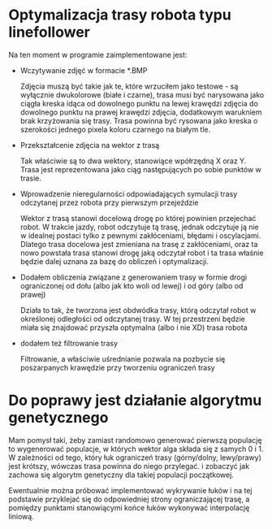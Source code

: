 # Optymalizacja trasy robota typu linefollower

Na ten moment w programie zaimplementowane jest:
- Wczytywanie zdjęć w formacie *.BMP
  
  Zdjęcia muszą być takie jak te, które wrzuciłem jako testowe - są wyłącznie dwukolorowe (białe i czarne), trasa musi być narysowana jako ciągła kreska idąca od dowolnego punktu na lewej krawędzi zdjęcia do dowolnego punktu na prawej krawędzi zdjęcia, dodatkowym warukniem brak krzyżowania się trasy. Trasa powinna być rysowana jako kreska o szerokości jednego pixela koloru czarnego na białym tle.

- Przekształcenie zdjęcia na wektor z trasą

  Tak właściwie są to dwa wektory, stanowiące wpółrzędną X oraz Y. Trasa jest reprezentowana jako ciąg następujących po sobie punktów w trasie.
  
- Wprowadzenie nieregularności odpowiadających symulacji trasy odczytanej przez robota przy pierwszym przejeździe
  
  Wektor z trasą stanowi docelową drogę po której powinien przejechać robot. W trakcie jazdy, robot odczytuje tą trasę, jednak odczytuje ją nie w idealnej postaci tylko z pewnymi zakłóceniami, błędami i oscylacjami. Dlatego trasa docelowa jest zmieniana na trasę z zakłóceniami, oraz ta nowo powstała trasa stanowi drogę jaką odczytał robot i ta trasa właśnie będzie dalej uznana za bazę do obliczeń i optymalizacji.

- Dodałem obliczenia związane z generowaniem trasy w formie drogi ograniczonej od dołu (albo jak kto woli od lewej) i od góry (albo od prawej)

  Działa to tak, że tworzona jest obdwódka trasy, którą odczytał robot w określonej odległości od odczytanej trasy. W tej przestrzeni będzie miała się znajdować przyszła optymalna (albo i nie XD) trasa robota

- dodałem też filtrowanie trasy

  Filtrowanie, a właściwie uśrednianie pozwala na pozbycie się poszarpanych krawędzie przy tworzeniu ograniczeń trasy

# Do poprawy jest działanie algorytmu genetycznego
Mam pomysł taki, żeby zamiast randomowo generować pierwszą populację to wygenerować populacje, w których wektor alga składa się z samych 0 i 1. W zależności od tego, który łuk ograniczeń trasy (górny/dolny, lewy/prawy) jest krótszy, wówczas trasa powinna do niego przylegać. i zobaczyć jak zachowa się algorytm genetyczny dla takiej populacji początkowej.

Ewentualnie można próbować implementować wykrywanie łuków i na tej podstawie przyklejać się do odpowiedniej strony ograniczającej trasę, a pomiędzy punktami stanowiącymi końce łuków wykonywać interpolację liniową.
